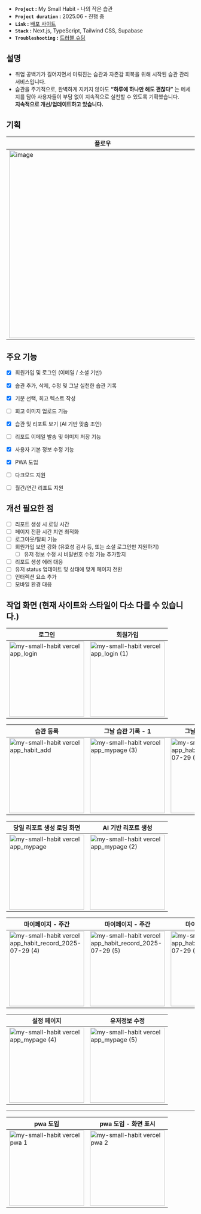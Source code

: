 

- **`Project` :** My Small Habit - 나의 작은 습관
- **`Project duration` :** 2025.06 - 진행 중
- **`Link` :** [배포 사이트](https://jieun-portfolio.vercel.app/)
- **`Stack` :** Next.js, TypeScript, Tailwind CSS, Supabase
- **`Troubleshooting` :** [트러블 슈팅](https://jieun-portfolio-re.vercel.app/mySmallHabit)

## 설명
- 취업 공백기가 길어지면서 미뤄진는 습관과 자존감 회복을 위해 시작된 습관 관리 서비스입니다.<br>
- 습관을 주기적으로, 완벽하게 지키지 않아도 **“하루에 하나만 해도 괜찮다”** 는 메세지를 담아 사용자들이 부담 없이 지속적으로 실천할 수 있도록 기획했습니다.<br>
**지속적으로 개선/업데이트하고 있습니다.**

## 기획
|플로우|UI/UX|
|------|------|
|<img width="500" alt="image" src="https://github.com/user-attachments/assets/fcecc215-c72a-4b5f-8ebd-86a662129197" />|<img width="500" alt="스크린샷 2025-07-30 오후 9 52 31" src="https://github.com/user-attachments/assets/0ce0cab4-bb97-4c27-a31d-e2e0a438c7ec" />|


## 주요 기능
- [x] 회원가입 및 로그인 (이메일 / 소셜 기반)
- [x] 습관 추가, 삭제, 수정 및 그날 실천한 습관 기록
- [x] 기분 선택, 회고 텍스트 작성
- [ ] 회고 이미지 업로드 기능
- [x] 습관 및 리포트 보기 (AI 기반 맞춤 조언)
- [ ] 리포트 이메일 발송 및 이미지 저장 기능
- [x] 사용자 기본 정보 수정 기능
- [x] PWA 도입
- [ ] 다크모드 지원
- [ ] 월간/연간 리포트 지원


## 개선 필요한 점
- [ ] 리포트 생성 시 로딩 시간
- [ ] 페이지 전환 시간 지연 최적화
- [ ] 로그아웃/탈퇴 기능
- [ ] 회원가입 보안 강화 (유효성 검사 등, 또는 소셜 로그인만 지원하기)
  - [ ] 유저 정보 수정 시 비밀번호 수정 기능 추가할지
- [ ] 리포트 생성 에러 대응
- [ ] 유저 status 업데이트 및 상태에 맞게 페이지 전환
- [ ] 인터렉션 요소 추가
- [ ] 모바일 환경 대응
  
## 작업 화면 (현재 사이트와 스타일이 다소 다를 수 있습니다.)
|로그인|회원가입|
|------|------|
|<img width="200" alt="my-small-habit vercel app_login" src="https://github.com/user-attachments/assets/3d60c647-3b8a-4f22-9e92-39efbf411777" />|<img width="200" alt="my-small-habit vercel app_login (1)" src="https://github.com/user-attachments/assets/1537fbf9-3bb1-42c6-8343-b92f953f104c" />|

|습관 등록|그날 습관 기록 - 1|그날 습관 기록 - 2|
|------|------|------|
|<img width="200" alt="my-small-habit vercel app_habit_add" src="https://github.com/user-attachments/assets/cbed5cbc-97ba-4692-b515-499b231b4f6d" />|<img width="200" alt="my-small-habit vercel app_mypage (3)" src="https://github.com/user-attachments/assets/2d7ce836-5743-4bf5-8d24-b5a118c8b662" />|<img width="200" alt="my-small-habit vercel app_habit_record_2025-07-29 (1)" src="https://github.com/user-attachments/assets/825c42b5-74ac-42f8-9aa8-72559db315ca" />|

|당일 리포트 생성 로딩 화면|AI 기반 리포트 생성|
|------|------|
|<img width="200" alt="my-small-habit vercel app_mypage" src="https://github.com/user-attachments/assets/7c996784-de32-4d94-a913-43c01ce2626c" />|<img width="200" alt="my-small-habit vercel app_mypage (2)" src="https://github.com/user-attachments/assets/f0ad828e-28e4-4534-b67f-193aeb287ef3" />|

|마이페이지 - 주간|마이페이지 - 주간|마이페이지 - 월간|
|------|------|------|
|<img width="200" alt="my-small-habit vercel app_habit_record_2025-07-29 (4)" src="https://github.com/user-attachments/assets/57e82597-b9f9-49a6-a737-5d83625db1ce" />|<img width="200" alt="my-small-habit vercel app_habit_record_2025-07-29 (5)" src="https://github.com/user-attachments/assets/86c9cb97-12d4-46ed-8fcb-35847d9928ad" />|<img width="200" alt="my-small-habit vercel app_habit_record_2025-07-29 (7)" src="https://github.com/user-attachments/assets/61301ae7-14df-48d3-9c18-fbcd97691888" />

|설정 페이지|유저정보 수정|
|------|------|
|<img width="200" alt="my-small-habit vercel app_mypage (4)" src="https://github.com/user-attachments/assets/843696b1-cf75-48a0-b3f7-61c026fb6e23" />|<img width="200" alt="my-small-habit vercel app_mypage (5)" src="https://github.com/user-attachments/assets/72256751-bfc6-408d-ac15-e79a312affdc" />|

----

|pwa 도입|pwa 도입 - 화면 표시|
|------|------|
|<img width="200" alt="my-small-habit vercel pwa 1" src="https://github.com/user-attachments/assets/b1aa135b-27e8-4c85-ab41-9f7b49471fcb" />|<img width="200" alt="my-small-habit vercel pwa 2" src="https://github.com/user-attachments/assets/17a4d324-2cbe-4c5a-87c1-9a884fcabd64" />|


